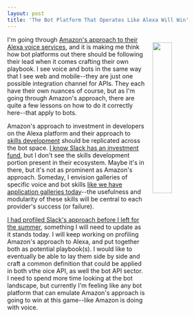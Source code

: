 ```yaml
---
layout: post
title: 'The Bot Platform That Operates Like Alexa Will Win'
---
```

<p><img style="padding: 15px;" src="http://kinlane-productions.s3.amazonaws.com/api_evangelist_site/blog/amazon_alexa_blue.png" alt="" width="30%" align="right" /></p>
<p>I'm going through <a href="https://developer.amazon.com/alexa">Amazon's approach to their Alexa voice services</a>, and it is making me think how bot platforms out there should be following their lead when it comes crafting their own playbook. I see voice and bots in the same way that I see web and mobile--they are just one possible integration channel for APIs. They each have their own nuances of course, but as I'm going through Amazon's approach, there are quite a few lessons on how to do it correctly here--that apply to bots.&nbsp;</p>
<p>Amazon's approach to investment in developers on the Alexa platform and their approach to <a href="https://developer.amazon.com/alexa-skills-kit">skills development</a>&nbsp;should be replicated across the bot space. <a href="http://apievangelist.com/2016/08/10/investing-in-your-api-community-like-amazon-and-slack/">I know Slack has an investment fund</a>, but I don't see the skills development portion present in their ecosystem. Maybe it's in there, but it's not as prominent as Amazon's approach. Someday, I envision galleries of specific voice and bot skills <a href="https://apievangelistbots.slack.com/apps">like we have application galleries today</a>--the usefulness and modularity of these skills will be central to each provider's success (or failure).</p>
<p><a href="http://apievangelist.com/2016/04/25/slack-meets-the-minimum-viable-api-platform-requirements/">I had profiled Slack's approach before I left for the summer</a>, something I will need to update as it stands today. I will keep working on profiling Amazon's approach to Alexa, and put together both as potential playbook(s). I would like to eventually be able to lay them side by side and craft a common definition that could be applied in both vthe oice API, as well the bot API sector. I need to spend more time looking at the bot landscape, but currently I'm feeling like any bot platform that can emulate Amazon's approach is going to win at this game--like Amazon is doing with voice.</p>